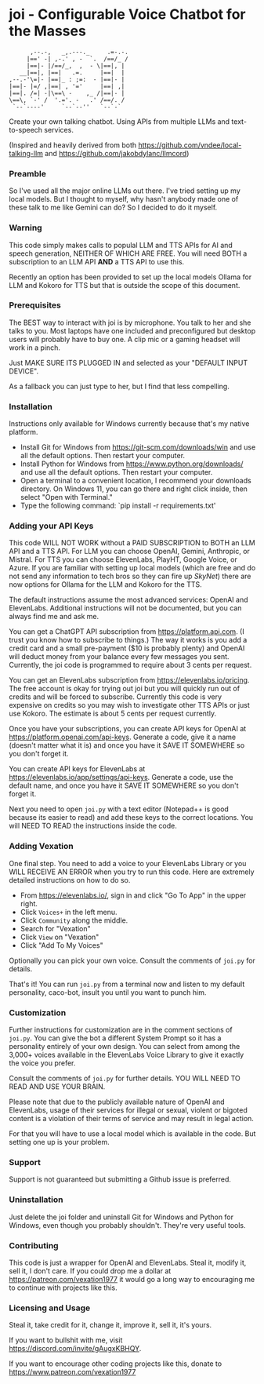 # joi - Configurable Voice Chatbot for the Masses

```
      ,--.-,   _,.---._     .=-.-. 
     |==' -| ,-.' , -  `.  /==/_ / 
     |==|- |/==/_,  ,  - \|==|, |  
   __|==|, |==|   .=.     |==|  |  
,--.-'\=|- |==|_ : ;=:  - |==|- |  
|==|- |=/ ,|==| , '='     |==| ,|                      
|==|. /=| -|\==\ -    ,_ /|==|- |          
\==\, `-' /  '.='. -   .' /==/. /  
 `--`----'     `--`--''   `--`-`  
```

Create your own talking chatbot. Using APIs from multiple LLMs and text-to-speech services.

(Inspired and heavily derived from both https://github.com/vndee/local-talking-llm and https://github.com/jakobdylanc/llmcord)

### Preamble
So I've used all the major online LLMs out there. I've tried setting up my local models. But I thought to myself, why hasn't anybody made one of these talk to me like Gemini can do? So I decided to do it myself.

### Warning
This code simply makes calls to populal LLM and TTS APIs for AI and speech generation, NEITHER OF WHICH ARE FREE. You will need BOTH a subscription to an LLM API **AND** a TTS API to use this.

Recently an option has been provided to set up the local models Ollama for LLM and Kokoro for TTS but that is outside the scope of this document.

### Prerequisites

The BEST way to interact with joi is by microphone. You talk to her and she talks to you. Most laptops have one included and preconfigured but desktop users will probably have to buy one. A clip mic or a gaming headset will work in a pinch.

Just MAKE SURE ITS PLUGGED IN and selected as your "DEFAULT INPUT DEVICE".

As a fallback you can just type to her, but I find that less compelling.

### Installation

Instructions only available for Windows currently because that's my native platform.

- Install Git for Windows from https://git-scm.com/downloads/win and use all the default options. Then restart your computer.
- Install Python for Windows from https://www.python.org/downloads/ and use all the default options. Then restart your computer.
- Open a terminal to a convenient location, I recommend your downloads directory. On Windows 11, you can go there and right click inside, then select "Open with Terminal."
- Type the following command: `pip install -r requirements.txt'

### Adding your API Keys

This code WILL NOT WORK without a PAID SUBSCRIPTION to BOTH an LLM API and a TTS API. For LLM you can choose OpenAI, Gemini, Anthropic, or Mistral. For TTS you can choose ElevenLabs, PlayHT, Google Voice, or Azure. If you are familiar with setting up local models (which are free and do not send any information to tech bros so they can fire up _SkyNet_) there are now options for Ollama for the LLM and Kokoro for the TTS.

The default instructions assume the most advanced services: OpenAI and ElevenLabs. Additional instructions will not be documented, but you can always find me and ask me.

You can get a ChatGPT API subscription from https://platform.api.com. (I trust you know how to subscribe to things.) The way it works is you add a credit card and a small pre-payment ($10 is probably plenty) and OpenAI will deduct money from your balance every few messages you sent. Currently, the joi code is programmed to require about 3 cents per request. 

You can get an ElevenLabs subscription from https://elevenlabs.io/pricing. The free account is okay for trying out joi but you will quickly run out of credits and will be forced to subscribe. Currently this code is very expensive on credits so you may wish to investigate other TTS APIs or just use Kokoro. The estimate is about 5 cents per request currently. 

Once you have your subscriptions, you can create API keys for OpenAI at https://platform.openai.com/api-keys. Generate a code, give it a name (doesn't matter what it is) and once you have it SAVE IT SOMEWHERE so you don't forget it.

You can create API keys for ElevenLabs at https://elevenlabs.io/app/settings/api-keys. Generate a code, use the default name, and once you have it SAVE IT SOMEWHERE so you don't forget it.

Next you need to open `joi.py` with a text editor (Notepad++ is good because its easier to read) and add these keys to the correct locations. You will NEED TO READ the instructions inside the code.

### Adding Vexation

One final step. You need to add a voice to your ElevenLabs Library or you WILL RECEIVE AN ERROR when you try to run this code. Here are extremely detailed instructions on how to do so.

- From https://elevenlabs.io/, sign in and click "Go To App" in the upper right.
- Click `Voices+` in the left menu.
- Click `Community` along the middle.
- Search for "Vexation"
- Click `View` on "Vexation"
- Click "Add To My Voices"

Optionally you can pick your own voice. Consult the comments of `joi.py` for details.

That's it! You can run `joi.py` from a terminal now and listen to my default personality, caco-bot, insult you until you want to punch him.

### Customization

Further instructions for customization are in the comment sections of `joi.py`. You can give the bot a different System Prompt so it has a personality entirely of your own design. You can select from among the 3,000+ voices available in the ElevenLabs Voice Library to give it exactly the voice you prefer.

Consult the comments of `joi.py` for further details. YOU WILL NEED TO READ AND USE YOUR BRAIN.

Please note that due to the publicly available nature of OpenAI and ElevenLabs, usage of their services for illegal or sexual, violent or bigoted content is a violation of their terms of service and may result in legal action. 

For that you will have to use a local model which is available in the code. But setting one up is your problem.

### Support

Support is not guaranteed but submitting a Github issue is preferred.

### Uninstallation

Just delete the joi folder and uninstall Git for Windows and Python for Windows, even though you probably shouldn't. They're very useful tools.

### Contributing

This code is just a wrapper for OpenAI and ElevenLabs. Steal it, modify it, sell it, I don't care. If you could drop me a dollar at https://patreon.com/vexation1977 it would go a long way to encouraging me to continue with projects like this. 

### Licensing and Usage

Steal it, take credit for it, change it, improve it, sell it, it's yours.

If you want to bullshit with me, visit https://discord.com/invite/gAugxKBHQY.

If you want to encourage other coding projects like this, donate to https://www.patreon.com/vexation1977

